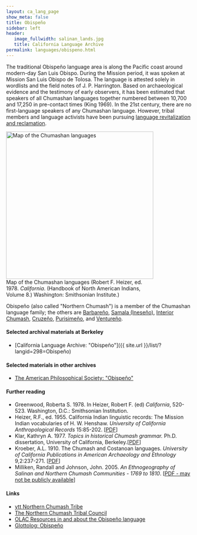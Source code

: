 ```yaml
---
layout: ca_lang_page
show_meta: false
title: Obispeño
sidebar: left
header:
   image_fullwidth: salinan_lands.jpg
   title: California Language Archive
permalink: languages/obispeno.html
---
```


The traditional Obispeño language area is along the Pacific coast around modern-day San Luis Obispo. During the Mission period, it was spoken at Mission San Luis Obispo de Tolosa. The language is attested solely in wordlists and the field notes of J. P. Harrington. Based on archaeological evidence and the testimony of early observers, it has been estimated that speakers of all Chumashan languages together numbered between 10,700 and 17,250 in pre-contact times (King 1969). In the 21st century, there are no first-language speakers of any Chumashan language. However, tribal members and language activists have been pursuing [language revitalization and reclamation](https://www.yttnorthernchumash.org/copy-of-rosario-cooper).

<div class="image fit right" style="width: 400px;">
<a href="https://berkeley.app.box.com/v/chumashan-languages-map"><img alt="Map of the Chumashan languages" src="{{ site.urlimg }}chumashan-languages-map-small.jpg" width="400px"/></a>
<div class="caption">
Map of the Chumashan languages (Robert F. Heizer, ed. 1978. <em>California</em>. (Handbook of North American Indians, Volume 8.) Washington: Smithsonian Institute.)
</div>
</div>

Obispeño (also called "Northern Chumash") is a member of the Chumashan language family; the others are [Barbareño](barbareno.html), [Samala (Ineseño)](ineseno.html), [Interior Chumash](interior-chumash.html), [Cruzeño](island-chumash.html), [Purisimeño](purisimeno.html), and [Ventureño](ventureno.html).

#### Selected archival materials at Berkeley

* [California Language Archive: "Obispeño"]({{ site.url }}/list/?langid=298=Obispeño)

#### Selected materials in other archives

* [The American Philosophical Society: "Obispeño"](https://indigenousguide.amphilsoc.org/search?f%5B0%5D=guide_language_content_title%3AObispe%C3%B1o)

#### Further reading

* Greenwood, Roberta S. 1978. In Heizer, Robert F. (ed) *California*, 520-523. Washington, D.C.: Smithsonian Institution.
* Heizer, R.F., ed. 1955. California Indian linguistic records: The Mission Indian vocabularies of H. W. Henshaw. *University of California Anthropological Records* 15:85-202. [[PDF](http://digitalassets.lib.berkeley.edu/anthpubs/ucb/text/ucar015-002.pdf)]
* Klar, Kathryn A. 1977. *Topics in historical Chumash grammar.* Ph.D. dissertation, University of California, Berkeley.[[PDF](https://escholarship.org/uc/item/31t2k96m)]
* Kroeber, A.L. 1910. The Chumash and Costanoan languages. *University of California Publications in American Archaeology and Ethnology* 9,2:237-271. [[PDF](https://digitalassets.lib.berkeley.edu/anthpubs/ucb/text/ucp009-004.pdf)]
* Milliken, Randall and Johnson, John. 2005. *An Ethnogeography of Salinan and Northern Chumash Communities - 1769 to 1810*. [[PDF - may not be publicly available](https://www.researchgate.net/publication/285404168_An_Ethnogeography_of_Salinan_and_Northern_Chumash_Communities_-_1769_to_1810)]

#### Links

* [ytt Northern Chumash Tribe](http://www.yttnorthernchumash.org/)
* [The Northern Chumash Tribal Council](https://northernchumash.org/)
* [OLAC Resources in and about the Obispeño language](http://www.language-archives.org/language/obi)
* [Glottolog: Obispeño](https://glottolog.org/resource/languoid/id/obis1242)

